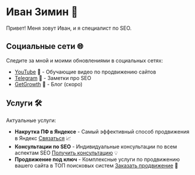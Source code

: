 # Иван Зимин 👋

Привет! Меня зовут Иван, и я специалист по SEO.

## Социальные сети 🌐

Следите за мной и моими обновлениями в социальных сетях:

- [YouTube](https://youtube.com/@seo_stuff) 🎥 - Обучающие видео по продвижению сайтов
- [Telegram](https://t.me/heymoneymaker) 💬 - Заметки про SEO
- [GetGrowth](https://getgrowth.ru/) 🚀 - Блог (скоро)

## Услуги 🛠️

Актуальные услуги:

- **Накрутка ПФ в Яндексе** - Самый эффективный способ продвижения в Яндекс [Связаться](https://t.me/zimin_pf) 📈
- **Консультации по SEO** - Индивидуальные консультации по всем аспектам SEO [Получить консультацию](https://t.me/zimin_consult) 💡
- **Продвижение под ключ** - Комплексные услуги по продвижению вашего сайта в ТОП поисковых систем [Заказать продвижение](https://t.me/zimin_seo) 🔑
